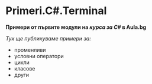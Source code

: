 # Primeri.C#.Terminal
**Примери от първите модули на _курса за C#_ в Aula.bg**

*Тук ще *_публикуваме_* примери за:*

* променливи
* условни оператори
* цикли
* класове
* други